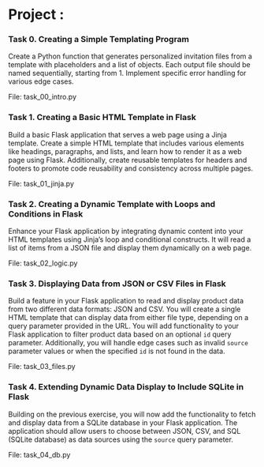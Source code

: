 # Project : 

### Task 0. Creating a Simple Templating Program

Create a Python function that generates personalized invitation files from a template with placeholders and a list of objects. Each output file should be named sequentially, starting from 1. Implement specific error handling for various edge cases.

File: task_00_intro.py

### Task 1. Creating a Basic HTML Template in Flask

Build a basic Flask application that serves a web page using a Jinja template. 
Create a simple HTML template that includes various elements like headings, paragraphs, and lists, and learn how to render it as a web page using Flask.
Additionally, create reusable templates for headers and footers to promote code reusability and consistency across multiple pages.

File: task_01_jinja.py

### Task 2. Creating a Dynamic Template with Loops and Conditions in Flask

Enhance your Flask application by integrating dynamic content into your HTML templates using Jinja’s loop and conditional constructs. It will read a list of items from a JSON file and display them dynamically on a web page.

File: task_02_logic.py

### Task 3. Displaying Data from JSON or CSV Files in Flask

Build a feature in your Flask application to read and display product data from two different data formats: JSON and CSV. You will create a single HTML template that can display data from either file type, depending on a query parameter provided in the URL. You will add functionality to your Flask application to filter product data based on an optional ``id`` query parameter. Additionally, you will handle edge cases such as invalid ``source`` parameter values or when the specified ``id`` is not found in the data.

File: task_03_files.py


### Task 4. Extending Dynamic Data Display to Include SQLite in Flask

Building on the previous exercise, you will now add the functionality to fetch and display data from a SQLite database in your Flask application. The application should allow users to choose between JSON, CSV, and SQL (SQLite database) as data sources using the ``source`` query parameter.

File: task_04_db.py
